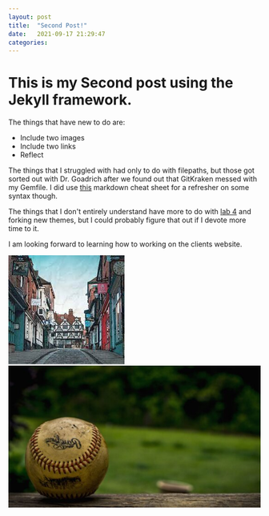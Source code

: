 ```yaml
---
layout: post
title:  "Second Post!"
date:   2021-09-17 21:29:47
categories:
---
```

# This is my Second post using the Jekyll framework.
The things that have new to do are:
- Include two images
- Include two links
- Reflect

The things that I struggled with had only to do with filepaths, but those got sorted out with Dr. Goadrich after we found out that GitKraken messed with my Gemfile.
I did use [this](https://www.markdownguide.org/cheat-sheet/) markdown cheat sheet for a refresher on some syntax though.

The things that I don't entirely understand have more to do with [lab 4](https://hendrix-cs.github.io/csci340/labs/jekyllmods.html)
and forking new themes, but I could probably figure that out if I devote more time to it.

I am looking forward to learning how to working on the clients website.

 ![style](town.jpg)
 ![baseball](baseball.jpg)
